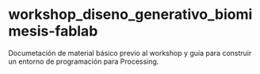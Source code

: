 # workshop_diseno_generativo_biomimesis-fablab
Documetación de material básico previo al workshop y guía para construir un entorno de programación para Processing.
